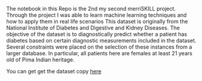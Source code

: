 The notebook in this Repo is the 2nd my second merriSKILL project.
Through the project I was able to learn machine learning techniques and how to apply them in real life scenarios
This dataset is originally from the National Institute of Diabetes and Digestive
and Kidney Diseases. The objective of the dataset is to diagnostically predict
whether a patient has diabetes based on certain diagnostic measurements
included in the dataset. Several constraints were placed on the selection of
these instances from a larger database. In particular, all patients here are
females at least 21 years old of Pima Indian heritage.

You can get get the dataset copy [here](https://drive.google.com/drive/folders/1gDZq0gB84K7AQuSAW-4Xioxvr3rB_pR5)
